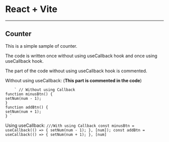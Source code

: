 # React + Vite
---
## Counter

This is a simple sample of counter.

The code is written once without using useCallback hook and once using useCallback hook.

The part of the code  without using useCallback hook is commented.

Without using useCallback:
(**This part is commented in the code**)

 	 	` // Without using Callback
    function minusBtn() {
    setNum(num - 1);
    }
    function addBtn() {
    setNum(num + 1);
    } `

  Using useCallback:
   	`///With using Callback
     const minusBtn = useCallback(() => {
      setNum(num - 1);
     }, [num]);
     const addBtn = useCallback(() => {
     setNum(num + 1);
      }, [num]`
